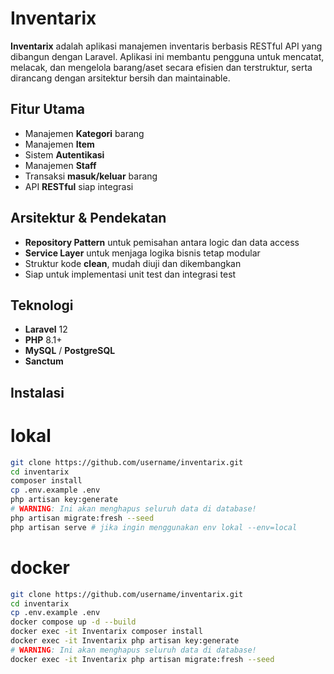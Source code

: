 # Inventarix

**Inventarix** adalah aplikasi manajemen inventaris berbasis RESTful API yang dibangun dengan Laravel. Aplikasi ini membantu pengguna untuk mencatat, melacak, dan mengelola barang/aset secara efisien dan terstruktur, serta dirancang dengan arsitektur bersih dan maintainable.

## Fitur Utama

- Manajemen **Kategori** barang
- Manajemen **Item**
- Sistem **Autentikasi**
- Manajemen **Staff**
- Transaksi **masuk/keluar** barang
- API **RESTful** siap integrasi

## Arsitektur & Pendekatan

- **Repository Pattern** untuk pemisahan antara logic dan data access
- **Service Layer** untuk menjaga logika bisnis tetap modular
- Struktur kode **clean**, mudah diuji dan dikembangkan
- Siap untuk implementasi unit test dan integrasi test

## Teknologi

- **Laravel** 12
- **PHP** 8.1+
- **MySQL** / **PostgreSQL**
- **Sanctum**

## Instalasi

# lokal
```bash
git clone https://github.com/username/inventarix.git
cd inventarix
composer install
cp .env.example .env
php artisan key:generate
# WARNING: Ini akan menghapus seluruh data di database!
php artisan migrate:fresh --seed
php artisan serve # jika ingin menggunakan env lokal --env=local

```
# docker
```bash
git clone https://github.com/username/inventarix.git
cd inventarix
cp .env.example .env
docker compose up -d --build
docker exec -it Inventarix composer install
docker exec -it Inventarix php artisan key:generate
# WARNING: Ini akan menghapus seluruh data di database!
docker exec -it Inventarix php artisan migrate:fresh --seed